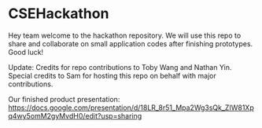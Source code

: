 # CSEHackathon
Hey team welcome to the hackathon repository. We will use this repo to share and collaborate on small application codes after finishing prototypes. Good luck!

Update:
Credits for repo contributions to Toby Wang and Nathan Yin. Special credits to Sam for hosting this repo on behalf with major contributions. 

Our finished product presentation:
https://docs.google.com/presentation/d/18LR_8r51_Mpa2Wg3sQk_ZIW81Xpq4wy5omM2gyMvdH0/edit?usp=sharing
